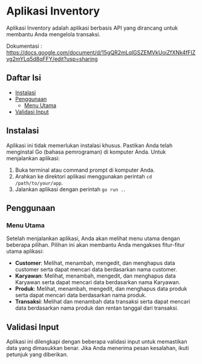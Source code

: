 
# Aplikasi Inventory

Aplikasi Inventory adalah aplikasi berbasis API yang dirancang untuk membantu Anda mengelola transaksi.


Dokumentasi : https://docs.google.com/document/d/15gQR2mLqlGSZEMVkUoiZfXNk4fFIZvg2mYLq5d8qFFY/edit?usp=sharing


## Daftar Isi

- [Instalasi](#instalasi)
- [Penggunaan](#penggunaan)
  - [Menu Utama](#menu-utama)
- [Validasi Input](#validasi-input)

## Instalasi

Aplikasi ini tidak memerlukan instalasi khusus. Pastikan Anda telah menginstal Go (bahasa pemrograman) di komputer Anda. Untuk menjalankan aplikasi:

1. Buka terminal atau command prompt di komputer Anda.
2. Arahkan ke direktori aplikasi menggunakan perintah `cd /path/to/your/app`.
3. Jalankan aplikasi dengan perintah `go run .`.

## Penggunaan

### Menu Utama

Setelah menjalankan aplikasi, Anda akan melihat menu utama dengan beberapa pilihan. Pilihan ini akan membantu Anda mengakses fitur-fitur utama aplikasi:

- **Customer**: Melihat, menambah, mengedit, dan menghapus data customer serta dapat mencari data berdasarkan nama customer.
- **Karyawan**: Melihat, menambah, mengedit, dan menghapus data Karyawan serta dapat mencari data berdasarkan nama Karyawan.
- **Produk**: Melihat, menambah, mengedit, dan menghapus data produk serta dapat mencari data berdasarkan nama produk.
- **Transaksi**: Melihat dan menambah data transaksi serta dapat mencari data berdasarkan nama produk dan rentan tanggal dari transaksi.

## Validasi Input

Aplikasi ini dilengkapi dengan beberapa validasi input untuk memastikan data yang dimasukkan benar. Jika Anda menerima pesan kesalahan, ikuti petunjuk yang diberikan.

